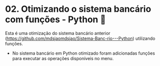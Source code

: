 #
# 02. Otimizando o sistema bancário com funções - Python 🏦

Esta é uma otimização do sistema bancário anterior (https://github.com/mdsjaomdsjao/Sistema-Banc-rio---Python) utilizando funções.

* No sistema bancário em Python otimizado foram adicionadas funções para executar as operações disponíveis no menu.

